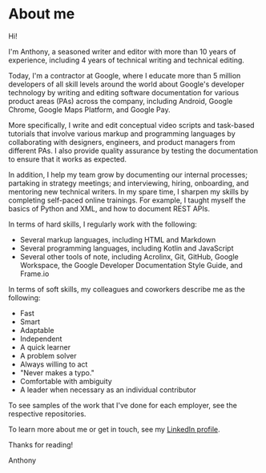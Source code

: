 # About me

Hi! 

I'm Anthony, a seasoned writer and editor with more than 10 years of experience, including 4 years of technical writing and technical editing.

Today, I'm a contractor at Google, where I educate more than 5 million developers of all skill levels around the world about Google's developer technology by writing and editing software documentation for various product areas (PAs) across the company, including Android, Google Chrome, Google Maps Platform, and Google Pay.

More specifically, I write and edit conceptual video scripts and task-based tutorials that involve various markup and programming languages by collaborating with designers, engineers, and product managers from different PAs. I also provide quality assurance by testing the documentation to ensure that it works as expected.

In addition, I help my team grow by documenting our internal processes; partaking in strategy meetings; and interviewing, hiring, onboarding, and mentoring new technical writers. In my spare time, I sharpen my skills by completing self-paced online trainings. For example, I taught myself the basics of Python and XML, and how to document REST APIs.

In terms of hard skills, I regularly work with the following:
* Several markup languages, including HTML and Markdown
* Several programming languages, including Kotlin and JavaScript
* Several other tools of note, including Acrolinx, Git, GitHub, Google Workspace, the Google Developer Documentation Style Guide, and Frame.io

In terms of soft skills, my colleagues and coworkers describe me as the following: 
* Fast
* Smart
* Adaptable
* Independent
* A quick learner
* A problem solver
* Always willing to act
* "Never makes a typo."
* Comfortable with ambiguity
* A leader when necessary as an individual contributor

To see samples of the work that I've done for each employer, see the respective repositories. 

To learn more about me or get in touch, see my [LinkedIn profile](https://www.linkedin.com/in/panissidi/).

Thanks for reading!

Anthony
